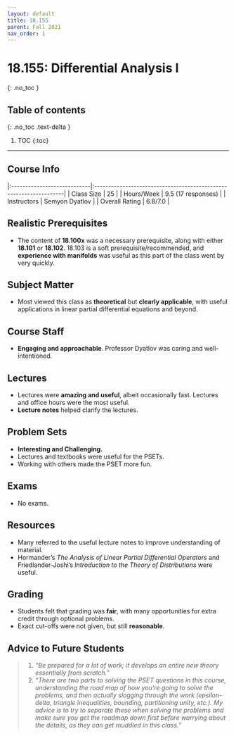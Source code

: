 ```yaml
---
layout: default
title: 18.155
parent: Fall 2021
nav_order: 1
---
```


# 18.155: Differential Analysis I
{: .no_toc }

## Table of contents
{: .no_toc .text-delta }

1. TOC
{:toc}

---

## Course Info

|:----------------------------|:-------------------------------------------------------------------|
| Class Size    		| 25                                                            		|
| Hours/Week        	| 9.5 (17 responses)                                          	| 
| Instructors         	| Semyon Dyatlov					|
| Overall Rating	| 6.8/7.0						|

## Realistic Prerequisites
* The content of **18.100x** was a necessary prerequisite, along with either **18.101** or **18.102**. 18.103 is a soft prerequisite/recommended, and **experience with manifolds** was useful as this part of the class went by very quickly.

## Subject Matter
* Most viewed this class as **theoretical** but **clearly applicable**, with useful applications in linear partial differential equations and beyond.

## Course Staff
* **Engaging and approachable**. Professor Dyatlov was caring and well-intentioned.

## Lectures
* Lectures were **amazing and useful**, albeit occasionally fast. Lectures and office hours were the most useful.
* **Lecture notes** helped clarify the lectures.

## Problem Sets
* **Interesting and Challenging.**
* Lectures and textbooks were useful for the PSETs.
* Working with others made the PSET more fun.

## Exams
* No exams.

## Resources
* Many referred to the useful lecture notes to improve understanding of material.
* Hormander’s *The Analysis of Linear Partial Differential Operators* and Friedlander-Joshi’s *Introduction to the Theory of Distributions* were useful.

## Grading
* Students felt that grading was **fair**, with many opportunities for extra credit through optional problems.
* Exact cut-offs were not given, but still **reasonable**.

## Advice to Future Students
> 1. *“Be prepared for a lot of work; it develops an entire new theory essentially from scratch.”*
> 2. *“There are two parts to solving the PSET questions in this course, understanding the road map of how you're going to solve the problems, and then actually slogging through the work (epsilon-delta, triangle inequalities, bounding, partitioning unity, etc.). My advice is to try to separate these when solving the problems and make sure you get the roadmap down first before worrying about the details, as they can get muddled in this class.”*
